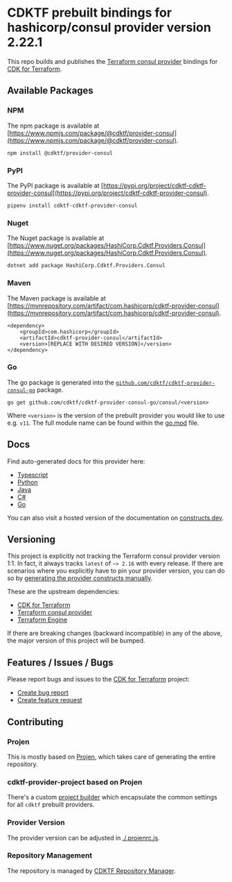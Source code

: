 
# CDKTF prebuilt bindings for hashicorp/consul provider version 2.22.1

This repo builds and publishes the [Terraform consul provider](https://registry.terraform.io/providers/hashicorp/consul/2.22.1/docs) bindings for [CDK for Terraform](https://cdk.tf).

## Available Packages

### NPM

The npm package is available at [https://www.npmjs.com/package/@cdktf/provider-consul](https://www.npmjs.com/package/@cdktf/provider-consul).

`npm install @cdktf/provider-consul`

### PyPI

The PyPI package is available at [https://pypi.org/project/cdktf-cdktf-provider-consul](https://pypi.org/project/cdktf-cdktf-provider-consul).

`pipenv install cdktf-cdktf-provider-consul`

### Nuget

The Nuget package is available at [https://www.nuget.org/packages/HashiCorp.Cdktf.Providers.Consul](https://www.nuget.org/packages/HashiCorp.Cdktf.Providers.Consul).

`dotnet add package HashiCorp.Cdktf.Providers.Consul`

### Maven

The Maven package is available at [https://mvnrepository.com/artifact/com.hashicorp/cdktf-provider-consul](https://mvnrepository.com/artifact/com.hashicorp/cdktf-provider-consul).

```
<dependency>
    <groupId>com.hashicorp</groupId>
    <artifactId>cdktf-provider-consul</artifactId>
    <version>[REPLACE WITH DESIRED VERSION]</version>
</dependency>
```

### Go

The go package is generated into the [`github.com/cdktf/cdktf-provider-consul-go`](https://github.com/cdktf/cdktf-provider-consul-go) package.

`go get github.com/cdktf/cdktf-provider-consul-go/consul/<version>`

Where `<version>` is the version of the prebuilt provider you would like to use e.g. `v11`. The full module name can be found
within the [go.mod](https://github.com/cdktf/cdktf-provider-consul-go/blob/main/consul/go.mod#L1) file.

## Docs

Find auto-generated docs for this provider here: 

- [Typescript](./docs/API.typescript.md)
- [Python](./docs/API.python.md)
- [Java](./docs/API.java.md)
- [C#](./docs/API.csharp.md)
- [Go](./docs/API.go.md)

You can also visit a hosted version of the documentation on [constructs.dev](https://constructs.dev/packages/@cdktf/provider-consul).

## Versioning

This project is explicitly not tracking the Terraform consul provider version 1:1. In fact, it always tracks `latest` of `~> 2.16` with every release. If there are scenarios where you explicitly have to pin your provider version, you can do so by [generating the provider constructs manually](https://cdk.tf/imports).

These are the upstream dependencies:

- [CDK for Terraform](https://cdk.tf)
- [Terraform consul provider](https://registry.terraform.io/providers/hashicorp/consul/2.22.1)
- [Terraform Engine](https://terraform.io)

If there are breaking changes (backward incompatible) in any of the above, the major version of this project will be bumped.

## Features / Issues / Bugs

Please report bugs and issues to the [CDK for Terraform](https://cdk.tf) project:

- [Create bug report](https://cdk.tf/bug)
- [Create feature request](https://cdk.tf/feature)

## Contributing

### Projen

This is mostly based on [Projen](https://github.com/projen/projen), which takes care of generating the entire repository.

### cdktf-provider-project based on Projen

There's a custom [project builder](https://github.com/cdktf/cdktf-provider-project) which encapsulate the common settings for all `cdktf` prebuilt providers.

### Provider Version

The provider version can be adjusted in [./.projenrc.js](./.projenrc.js).

### Repository Management

The repository is managed by [CDKTF Repository Manager](https://github.com/cdktf/cdktf-repository-manager/).
